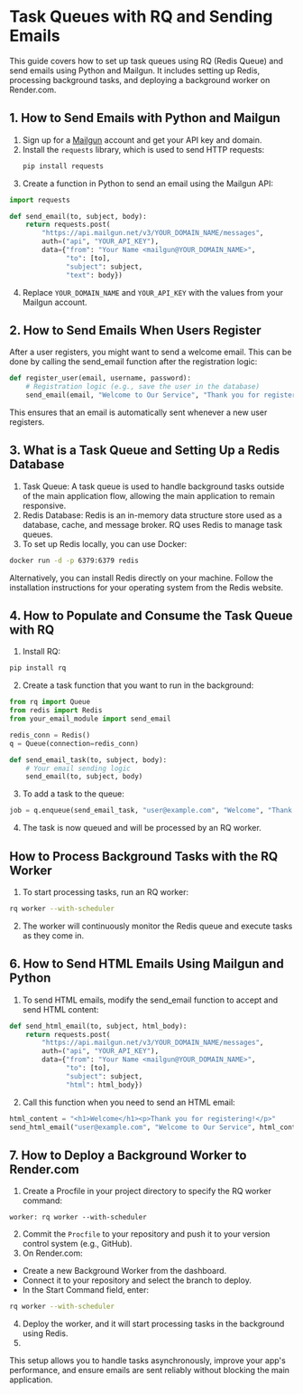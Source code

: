 # Task Queues with RQ and Sending Emails

This guide covers how to set up task queues using RQ (Redis Queue) and send emails using Python and Mailgun. It includes setting up Redis, processing background tasks, and deploying a background worker on Render.com.

## 1. How to Send Emails with Python and Mailgun

1. Sign up for a [Mailgun](https://www.mailgun.com/) account and get your API key and domain.
2. Install the `requests` library, which is used to send HTTP requests:
   ```bash
   pip install requests
   ```
3. Create a function in Python to send an email using the Mailgun API:
```python
import requests

def send_email(to, subject, body):
    return requests.post(
        "https://api.mailgun.net/v3/YOUR_DOMAIN_NAME/messages",
        auth=("api", "YOUR_API_KEY"),
        data={"from": "Your Name <mailgun@YOUR_DOMAIN_NAME>",
              "to": [to],
              "subject": subject,
              "text": body})
```

4. Replace `YOUR_DOMAIN_NAME` and `YOUR_API_KEY` with the values from your Mailgun account.

## 2. How to Send Emails When Users Register

After a user registers, you might want to send a welcome email. This can be done by calling the send_email function after the registration logic:
```python
def register_user(email, username, password):
    # Registration logic (e.g., save the user in the database)
    send_email(email, "Welcome to Our Service", "Thank you for registering!")
```
This ensures that an email is automatically sent whenever a new user registers.

## 3. What is a Task Queue and Setting Up a Redis Database

1. Task Queue: A task queue is used to handle background tasks outside of the main application flow, allowing the main application to remain responsive.
2. Redis Database: Redis is an in-memory data structure store used as a database, cache, and message broker. RQ uses Redis to manage task queues.
3. To set up Redis locally, you can use Docker:
```bash
docker run -d -p 6379:6379 redis
```
Alternatively, you can install Redis directly on your machine. Follow the installation instructions for your operating system from the Redis website.

## 4. How to Populate and Consume the Task Queue with RQ

1. Install RQ:
```bash
pip install rq
```

2. Create a task function that you want to run in the background:
```python
from rq import Queue
from redis import Redis
from your_email_module import send_email

redis_conn = Redis()
q = Queue(connection=redis_conn)

def send_email_task(to, subject, body):
    # Your email sending logic
    send_email(to, subject, body)
```

3. To add a task to the queue:
```python
job = q.enqueue(send_email_task, "user@example.com", "Welcome", "Thank you for joining!")
```
4. The task is now queued and will be processed by an RQ worker.

## How to Process Background Tasks with the RQ Worker

1. To start processing tasks, run an RQ worker:
```bash
rq worker --with-scheduler
```
2. The worker will continuously monitor the Redis queue and execute tasks as they come in.

## 6. How to Send HTML Emails Using Mailgun and Python

1. To send HTML emails, modify the send_email function to accept and send HTML content:
```python
def send_html_email(to, subject, html_body):
    return requests.post(
        "https://api.mailgun.net/v3/YOUR_DOMAIN_NAME/messages",
        auth=("api", "YOUR_API_KEY"),
        data={"from": "Your Name <mailgun@YOUR_DOMAIN_NAME>",
              "to": [to],
              "subject": subject,
              "html": html_body})
```
2. Call this function when you need to send an HTML email:
```python
html_content = "<h1>Welcome</h1><p>Thank you for registering!</p>"
send_html_email("user@example.com", "Welcome to Our Service", html_content)
```

## 7. How to Deploy a Background Worker to Render.com

1. Create a Procfile in your project directory to specify the RQ worker command:
```plaintext
worker: rq worker --with-scheduler
```
2. Commit the `Procfile` to your repository and push it to your version control system (e.g., GitHub).
3. On Render.com:
* Create a new Background Worker from the dashboard.
* Connect it to your repository and select the branch to deploy.
* In the Start Command field, enter:
```bash
rq worker --with-scheduler
```
4. Deploy the worker, and it will start processing tasks in the background using Redis.
5. 
This setup allows you to handle tasks asynchronously, improve your app's performance, and ensure emails are sent reliably without blocking the main application.
